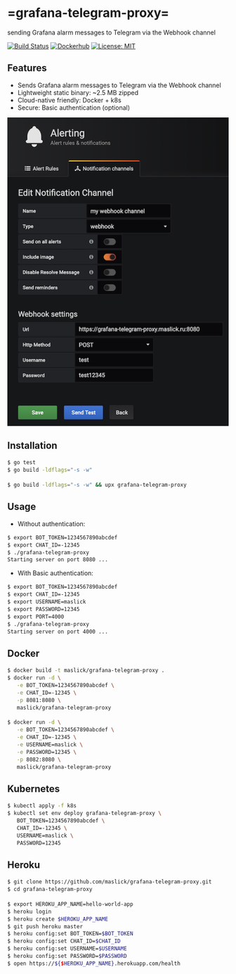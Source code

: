 # =grafana-telegram-proxy=
sending Grafana alarm messages to Telegram via the Webhook channel

[![Build Status](https://api.travis-ci.org/maslick/grafana-telegram-proxy.svg)](https://travis-ci.org/maslick/grafana-telegram-proxy)
[![Dockerhub](https://img.shields.io/badge/image%20size-2.5MB-blue.svg)](https://hub.docker.com/r/maslick/grafana-telegram-proxy)
[![License: MIT](https://img.shields.io/badge/License-MIT-green.svg)](https://opensource.org/licenses/MIT)


## Features
* Sends Grafana alarm messages to Telegram via the Webhook channel
* Lightweight static binary: ~2.5 MB zipped
* Cloud-native friendly: Docker + k8s
* Secure: Basic authentication (optional)

![Grafana](screenshot.png)

## Installation
```zsh
$ go test
$ go build -ldflags="-s -w"

$ go build -ldflags="-s -w" && upx grafana-telegram-proxy
```

## Usage
* Without authentication:
```zsh
$ export BOT_TOKEN=1234567890abcdef
$ export CHAT_ID=-12345
$ ./grafana-telegram-proxy
Starting server on port 8080 ...
```

* With Basic authentication:
```zsh
$ export BOT_TOKEN=1234567890abcdef
$ export CHAT_ID=-12345
$ export USERNAME=maslick
$ export PASSWORD=12345
$ export PORT=4000
$ ./grafana-telegram-proxy
Starting server on port 4000 ...
```

## Docker
```zsh
$ docker build -t maslick/grafana-telegram-proxy .
$ docker run -d \
   -e BOT_TOKEN=1234567890abcdef \
   -e CHAT_ID=-12345 \
   -p 8081:8080 \
   maslick/grafana-telegram-proxy

$ docker run -d \
   -e BOT_TOKEN=1234567890abcdef \
   -e CHAT_ID=-12345 \
   -e USERNAME=maslick \
   -e PASSWORD=12345 \
   -p 8082:8080 \
   maslick/grafana-telegram-proxy
```

## Kubernetes
```zsh
$ kubectl apply -f k8s
$ kubectl set env deploy grafana-telegram-proxy \
   BOT_TOKEN=1234567890abcdef \
   CHAT_ID=-12345 \
   USERNAME=maslick \
   PASSWORD=12345
```

## Heroku
```zsh
$ git clone https://github.com/maslick/grafana-telegram-proxy.git
$ cd grafana-telegram-proxy

$ export HEROKU_APP_NAME=hello-world-app
$ heroku login
$ heroku create $HEROKU_APP_NAME
$ git push heroku master
$ heroku config:set BOT_TOKEN=$BOT_TOKEN
$ heroku config:set CHAT_ID=$CHAT_ID
$ heroku config:set USERNAME=$USERNAME
$ heroku config:set PASSWORD=$PASSWORD
$ open https://${$HEROKU_APP_NAME}.herokuapp.com/health
```